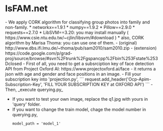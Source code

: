# IsFAM.net
<Discriminative Subgraphs for Discovering Family Photos>
- We apply CORK algorithm for classifying group photos into family and non-family.

<Requirements on Python Libraries>
* networkx==1.9.1
* numpy==1.9.2
* Pillow==2.9.0
* requests==2.7.0
* LibSVM==3.20: you may install manually ( https://www.csie.ntu.edu.tw/~cjlin/libsvm/#download )
* also, CORK algorithm by Marisa Thoma: you can use one of them. 
  - (original) http://www.dbs.ifi.lmu.de/~thoma/pub/sam2010/sam2010.zip
  - (extension) https://code.google.com/p/grad-proj/source/browse/#svn%2Ftrunk%2Fgspancpp%2Fbin%253Fstate%253Dclosed


<Example of querying>
- First of all, you need to get a subsrciption key of face detection API from Project Oxford AI: https://www.projectoxford.ai/face
  - it returns a json with age and gender and face positions in an image.  
  - Fill your subscription key into 'projection.py',
    ```
    request.add_header('Ocp-Apim-Subscription-Key', 'FILL YOUR SUBSCRIPTION KEY at OXFORD API')
    ```
- Then, _execute querying.py_




* If you want to test your own image, replace the q1.jpg with yours in 'query' folder.
* If you want to change the train model, chage the model number in querying.py,
  ```
  model_path = 'model_1'
  ```
